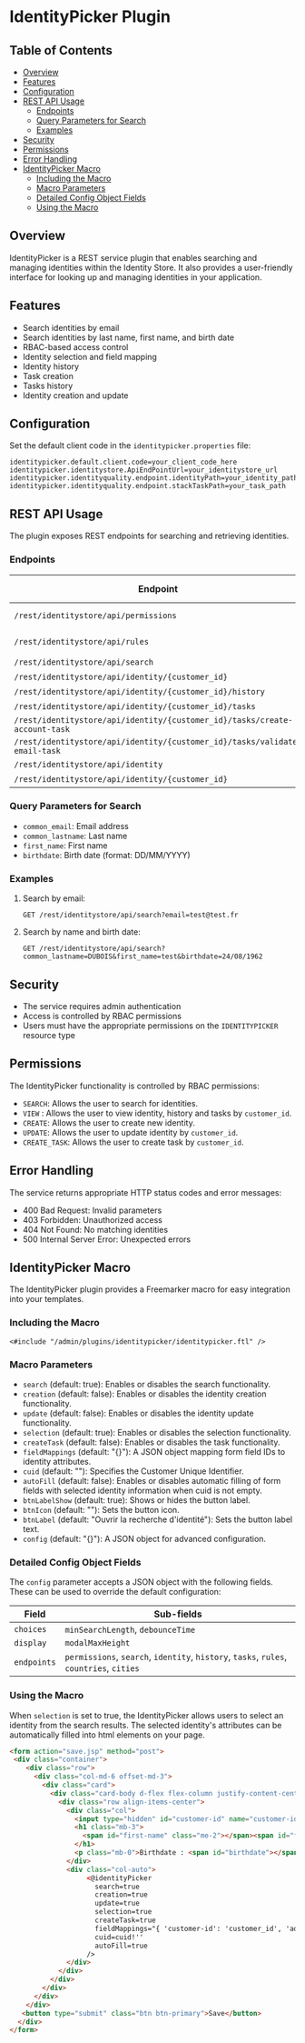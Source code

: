 # IdentityPicker Plugin

## Table of Contents
- [Overview](#overview)
- [Features](#features)
- [Configuration](#configuration)
- [REST API Usage](#rest-api-usage)
  - [Endpoints](#endpoints)
  - [Query Parameters for Search](#query-parameters-for-search)
  - [Examples](#examples)
- [Security](#security)
- [Permissions](#permissions)
- [Error Handling](#error-handling)
- [IdentityPicker Macro](#identitypicker-macro)
  - [Including the Macro](#including-the-macro)
  - [Macro Parameters](#macro-parameters)
  - [Detailed Config Object Fields](#detailed-config-object-fields)
  - [Using the Macro](#using-the-macro)

## Overview
IdentityPicker is a REST service plugin that enables searching and managing identities within the Identity Store. It also provides a user-friendly interface for looking up and managing identities in your application.

## Features
- Search identities by email
- Search identities by last name, first name, and birth date
- RBAC-based access control
- Identity selection and field mapping
- Identity history
- Task creation
- Tasks history
- Identity creation and update

## Configuration
Set the default client code in the `identitypicker.properties` file:

```
identitypicker.default.client.code=your_client_code_here
identitypicker.identitystore.ApiEndPointUrl=your_identitystore_url
identitypicker.identityquality.endpoint.identityPath=your_identity_path
identitypicker.identityquality.endpoint.stackTaskPath=your_task_path
```

## REST API Usage
The plugin exposes REST endpoints for searching and retrieving identities.

### Endpoints
| Endpoint | HTTP Method | Authentication | Specific Permission |
|----------|-------------|-----------------|---------------------|
| `/rest/identitystore/api/permissions` | GET | AdminUser | No additional permission |
| `/rest/identitystore/api/rules` | GET | AdminUser | At least one permission required  
| `/rest/identitystore/api/search` | GET | AdminUser | `PERMISSION_SEARCH` |
| `/rest/identitystore/api/identity/{customer_id}` | GET | AdminUser | `PERMISSION_VIEW` |
| `/rest/identitystore/api/identity/{customer_id}/history` | GET | AdminUser | `PERMISSION_VIEW` |
| `/rest/identitystore/api/identity/{customer_id}/tasks` | GET | AdminUser | `PERMISSION_VIEW` |
| `/rest/identitystore/api/identity/{customer_id}/tasks/create-account-task` | POST | AdminUser | `PERMISSION_CREATE_TASK` |
| `/rest/identitystore/api/identity/{customer_id}/tasks/validate-email-task` | POST | AdminUser | `PERMISSION_CREATE_TASK` |
| `/rest/identitystore/api/identity` | POST | AdminUser | `PERMISSION_CREATE` |
| `/rest/identitystore/api/identity/{customer_id}` | PUT | AdminUser | `PERMISSION_UPDATE` |
### Query Parameters for Search
- `common_email`: Email address
- `common_lastname`: Last name
- `first_name`: First name
- `birthdate`: Birth date (format: DD/MM/YYYY)

### Examples
1. Search by email:
   ```
   GET /rest/identitystore/api/search?email=test@test.fr
   ```
2. Search by name and birth date:
   ```
   GET /rest/identitystore/api/search?common_lastname=DUBOIS&first_name=test&birthdate=24/08/1962
   ```

## Security
- The service requires admin authentication
- Access is controlled by RBAC permissions
- Users must have the appropriate permissions on the `IDENTITYPICKER` resource type

## Permissions
The IdentityPicker functionality is controlled by RBAC permissions:
- `SEARCH`: Allows the user to search for identities.
- `VIEW` :  Allows the user to view identity, history and tasks by `customer_id`.
- `CREATE`: Allows the user to create new identity.
- `UPDATE`: Allows the user to update identity by `customer_id`.
- `CREATE_TASK`: Allows the user to create task by `customer_id`.

## Error Handling
The service returns appropriate HTTP status codes and error messages:
- 400 Bad Request: Invalid parameters
- 403 Forbidden: Unauthorized access
- 404 Not Found: No matching identities
- 500 Internal Server Error: Unexpected errors

## IdentityPicker Macro
The IdentityPicker plugin provides a Freemarker macro for easy integration into your templates.

### Including the Macro
```freemarker
<#include "/admin/plugins/identitypicker/identitypicker.ftl" />
```

### Macro Parameters
- `search` (default: true): Enables or disables the search functionality.
- `creation` (default: false): Enables or disables the identity creation functionality.
- `update` (default: false): Enables or disables the identity update functionality.
- `selection` (default: true): Enables or disables the selection functionality.
- `createTask` (default: false): Enables or disables the task functionality.
- `fieldMappings` (default: "{}"): A JSON object mapping form field IDs to identity attributes.
- `cuid` (default: ""): Specifies the Customer Unique Identifier.
- `autoFill` (default: false): Enables or disables automatic filling of form fields with selected identity information when cuid is not empty.
- `btnLabelShow` (default: true): Shows or hides the button label.
- `btnIcon` (default: ""): Sets the button icon.
- `btnLabel` (default: "Ouvrir la recherche d'identité"): Sets the button label text.
- `config` (default: "{}"): A JSON object for advanced configuration.

### Detailed Config Object Fields

The `config` parameter accepts a JSON object with the following fields. These can be used to override the default configuration:

| Field | Sub-fields |
|-------|------------|
| `choices` | `minSearchLength`, `debounceTime` |
| `display` | `modalMaxHeight` |
| `endpoints` | `permissions`, `search`, `identity`, `history`, `tasks`, `rules`, `countries`, `cities` |

### Using the Macro
When `selection` is set to true, the IdentityPicker allows users to select an identity from the search results. 
The selected identity's attributes can be automatically filled into html elements on your page.

```html
<form action="save.jsp" method="post">
 <div class="container">
	<div class="row">
	  <div class="col-md-6 offset-md-3">
		<div class="card">
		  <div class="card-body d-flex flex-column justify-content-center">
			<div class="row align-items-center">
			  <div class="col">
				<input type="hidden" id="customer-id" name="customer-id" value="${cuid!''}">
				<h1 class="mb-3">
				  <span id="first-name" class="me-2"></span><span id="family-name"></span>
				</h1>
				<p class="mb-0">Birthdate : <span id="birthdate"></span></p>
			  </div>
			  <div class="col-auto">
				   <@identityPicker 
					 search=true
					 creation=true 
					 update=true 
					 selection=true
					 createTask=true
					 fieldMappings="{ 'customer-id': 'customer_id', 'address': 'address', 'family-name': 'family_name', 'first-name': 'first_name', 'birthdate' : 'birthdate' }"
					 cuid=cuid!''
					 autoFill=true
				   />
			  </div>
			</div>
		  </div>
		</div>
	  </div>
	</div>
   <button type="submit" class="btn btn-primary">Save</button>
  </div>
</form>
```
